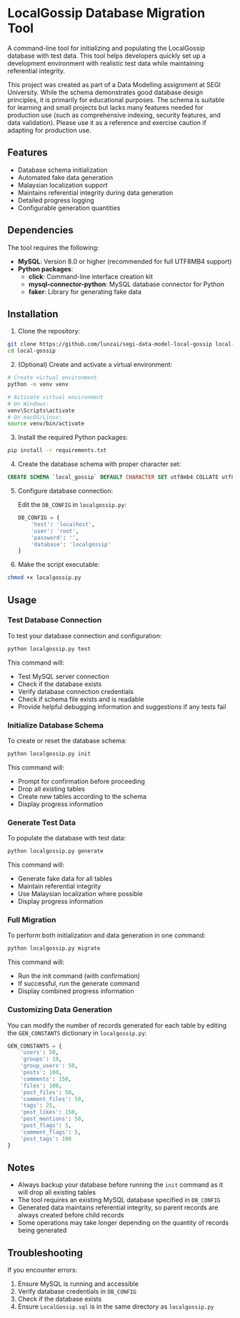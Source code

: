 # LocalGossip Database Migration Tool

A command-line tool for initializing and populating the LocalGossip database with test data. This tool helps developers quickly set up a development environment with realistic test data while maintaining referential integrity.

This project was created as part of a Data Modelling assignment at SEGI University. While the schema demonstrates good database design principles, it is primarily for educational purposes. The schema is suitable for learning and small projects but lacks many features needed for production use (such as comprehensive indexing, security features, and data validation). Please use it as a reference and exercise caution if adapting for production use.

## Features

- Database schema initialization
- Automated fake data generation
- Malaysian localization support
- Maintains referential integrity during data generation
- Detailed progress logging
- Configurable generation quantities

## Dependencies

The tool requires the following:

- **MySQL**: Version 8.0 or higher (recommended for full UTF8MB4 support)
- **Python packages**:
  - **click**: Command-line interface creation kit
  - **mysql-connector-python**: MySQL database connector for Python
  - **faker**: Library for generating fake data

## Installation

1. Clone the repository:
```bash
git clone https://github.com/lunzai/segi-data-model-local-gossip local-gossip
cd local-gossip
```

2. (Optional) Create and activate a virtual environment:
```bash
# Create virtual environment
python -m venv venv

# Activate virtual environment
# On Windows:
venv\Scripts\activate
# On macOS/Linux:
source venv/bin/activate
```

3. Install the required Python packages:
```bash
pip install -r requirements.txt
```

4. Create the database schema with proper character set:
```sql
CREATE SCHEMA `local_gossip` DEFAULT CHARACTER SET utf8mb4 COLLATE utf8mb4_unicode_ci;
```

5. Configure database connection:
   
   Edit the `DB_CONFIG` in `localgossip.py`:
   ```python
   DB_CONFIG = {
       'host': 'localhost',
       'user': 'root',
       'password': '',
       'database': 'localgossip'
   }
   ```

6. Make the script executable:
```bash
chmod +x localgossip.py
```

## Usage

### Test Database Connection

To test your database connection and configuration:

```bash
python localgossip.py test
```

This command will:
- Test MySQL server connection
- Check if the database exists
- Verify database connection credentials
- Check if schema file exists and is readable
- Provide helpful debugging information and suggestions if any tests fail

### Initialize Database Schema

To create or reset the database schema:

```bash
python localgossip.py init
```

This command will:
- Prompt for confirmation before proceeding
- Drop all existing tables
- Create new tables according to the schema
- Display progress information

### Generate Test Data

To populate the database with test data:

```bash
python localgossip.py generate
```

This command will:
- Generate fake data for all tables
- Maintain referential integrity
- Use Malaysian localization where possible
- Display progress information

### Full Migration

To perform both initialization and data generation in one command:

```bash
python localgossip.py migrate
```

This command will:
- Run the init command (with confirmation)
- If successful, run the generate command
- Display combined progress information

### Customizing Data Generation

You can modify the number of records generated for each table by editing the `GEN_CONSTANTS` dictionary in `localgossip.py`:

```python
GEN_CONSTANTS = {
    'users': 50,
    'groups': 10,
    'group_users': 50,
    'posts': 100,
    'comments': 150,
    'files': 100,
    'post_files': 50,
    'comment_files': 50,
    'tags': 25,
    'post_likes': 150,
    'post_mentions': 50,
    'post_flags': 5,
    'comment_flags': 5,
    'post_tags': 100
}
```

## Notes

- Always backup your database before running the `init` command as it will drop all existing tables
- The tool requires an existing MySQL database specified in `DB_CONFIG`
- Generated data maintains referential integrity, so parent records are always created before child records
- Some operations may take longer depending on the quantity of records being generated

## Troubleshooting

If you encounter errors:

1. Ensure MySQL is running and accessible
2. Verify database credentials in `DB_CONFIG`
3. Check if the database exists
4. Ensure `LocalGossip.sql` is in the same directory as `localgossip.py`
